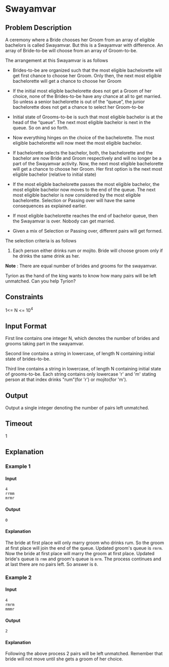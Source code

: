 # Swayamvar
## Problem Description

A ceremony where a Bride chooses her Groom from an array of eligible bachelors is called Swayamvar. But this is a Swayamvar with difference. An array of Bride-to-be will choose from an array of Groom-to-be.

The arrangement at this Swayamvar is as follows
- Brides-to-be are organized such that the most eligible bachelorette will get first chance to choose her Groom. Only then, the next most eligible bachelorette will get a chance to choose her Groom
- If the initial most eligible bachelorette does not get a Groom of her choice, none of the Brides-to-be have any chance at all to get married. So unless a senior bachelorette is out of the “queue”, the
junior bachelorette does not get a chance to select her Groom-to-be
- Initial state of Grooms-to-be is such that most eligible bachelor is at the head of the “queue”. The next most eligible bachelor is next in the queue. So on and so forth.
- Now everything hinges on the choice of the bachelorette. The most eligible bachelorette will now meet the most eligible bachelor.
- If bachelorette selects the bachelor, both, the bachelorette and the bachelor are now Bride and Groom respectively and will no longer be a part of the Swayamvar activity. Now, the next most eligible bachelorette will get a chance to choose her Groom. Her first option is the next most eligible bachelor (relative to initial state)

- If the most eligible bachelorette passes the most eligible bachelor, the most eligible bachelor now moves to the end of the queue. The next most eligible bachelor is now considered by the most eligible bachelorette. Selection or Passing over will have the same consequences as explained earlier.

- If most eligible bachelorette reaches the end of bachelor queue, then the Swayamvar is over. Nobody can get married.

- Given a mix of Selection or Passing over, different pairs will get formed.

The selection criteria is as follows

1. Each person either drinks rum or mojito. Bride will choose groom only if he drinks the same drink as her.

**Note** : There are equal number of brides and grooms for the swayamvar.

  

Tyrion as the hand of the king wants to know how many pairs will be left unmatched. Can you help Tyrion?


## Constraints

1<= N <= 10<sup>4</sup>

## Input Format
First line contains one integer N, which denotes the number of brides and grooms taking part in the swayamvar.

Second line contains a string in lowercase, of length N containing initial state of brides-to-be.

Third line contains a string in lowercase, of length N containing initial state of grooms-to-be. Each string contains only lowercase 'r' and 'm' stating person at that index drinks "rum"(for 'r') or
mojito(for 'm').

## Output
Output a single integer denoting the number of pairs left unmatched.
## Timeout
1
## Explanation
### Example 1
#### Input
```
4
rrmm
mrmr
```
#### Output
`0`
#### Explanation
The bride at first place will only marry groom who drinks rum. So the groom at first place will join the end of the queue. Updated groom's queue is `rmrm`.
Now the bride at first place will marry the groom at first place. Updated bride's queue is `rmm` and groom's queue is `mrm`.
The process continues and at last there are no pairs left. So answer is `0`.
### Example 2
#### Input
```
4
rmrm
mmmr
```
#### Output
`2`
#### Explanation
Following the above process 2 pairs will be left unmatched. Remember that bride will not move until she gets a groom of her choice. 
